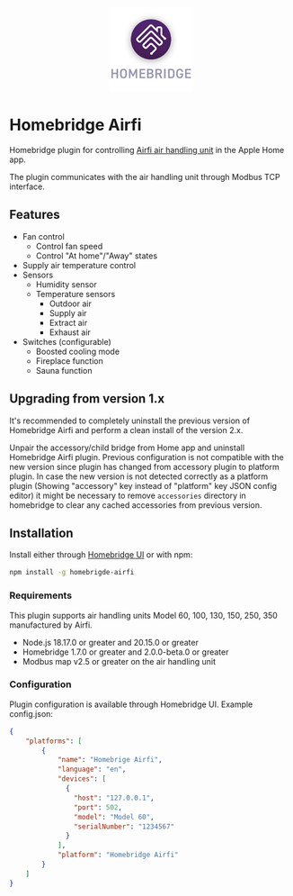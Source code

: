 
<p align="center">

<img src="https://github.com/homebridge/branding/raw/latest/logos/homebridge-wordmark-logo-vertical.png" width="150">

</p>


# Homebridge Airfi

Homebridge plugin for controlling [Airfi air handling unit](https://airfi.fi/en/air-handling-units/) in the Apple Home app.

The plugin communicates with the air handling unit through Modbus TCP interface.

## Features

- Fan control
  - Control fan speed
  - Control "At home"/"Away" states
- Supply air temperature control
- Sensors
  - Humidity sensor
  - Temperature sensors
    - Outdoor air
    - Supply air
    - Extract air
    - Exhaust air
- Switches (configurable)
  - Boosted cooling mode
  - Fireplace function
  - Sauna function

## Upgrading from version 1.x

It's recommended to completely uninstall the previous version of Homebridge Airfi and perform a clean install of the version 2.x.

Unpair the accessory/child bridge from Home app and uninstall Homebridge Airfi plugin. Previous configuration is not compatible with the new version since plugin has changed from accessory plugin to platform plugin. In case the new version is not detected correctly as a platform plugin (Showing "accessory" key instead of "platform" key JSON config editor) it might be necessary to remove `accessories` directory in homebridge to clear any cached accessories from previous version.

## Installation

Install either through [Homebridge UI](https://github.com/oznu/homebridge-config-ui-x#plugin-screen) or with npm:

```bash
npm install -g homebrigde-airfi
```

### Requirements

This plugin supports air handling units Model 60, 100, 130, 150, 250, 350 manufactured by Airfi.

- Node.js 18.17.0 or greater and 20.15.0 or greater
- Homebridge 1.7.0 or greater and 2.0.0-beta.0 or greater
- Modbus map v2.5 or greater on the air handling unit

### Configuration

Plugin configuration is available through Homebridge UI. Example config.json:

```json
{
    "platforms": [
        {
            "name": "Homebrige Airfi",
            "language": "en",
            "devices": [
              {
                "host": "127.0.0.1",
                "port": 502,
                "model": "Model 60",
                "serialNumber": "1234567"
              }
            ],
            "platform": "Homebridge Airfi"
        }
    ]
}
```
